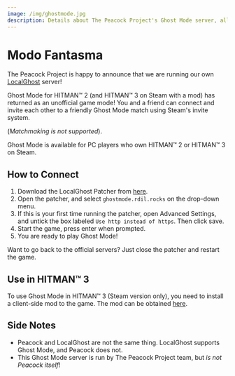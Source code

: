 ```yaml
---
image: /img/ghostmode.jpg
description: Details about The Peacock Project's Ghost Mode server, allowing players to use the now-scrapped game mode.
---
```


# Modo Fantasma

The Peacock Project is happy to announce that we are running our own [LocalGhost](https://gitlab.com/grappigegovert/LocalGhost) server!

Ghost Mode for HITMAN™ 2 (and HITMAN™ 3 on Steam with a mod) has returned as an unofficial game mode! You and a friend can connect and invite each other to a friendly Ghost Mode match using Steam's invite system.

(_Matchmaking is not supported_).

Ghost Mode is available for PC players who own HITMAN™ 2 or HITMAN™ 3 on Steam.

## How to Connect

1. Download the LocalGhost Patcher from [here](https://gitlab.com/grappigegovert/localghost/-/jobs/artifacts/master/download?job=build_patcher).
2. Open the patcher, and select `ghostmode.rdil.rocks` on the drop-down menu.
3. If this is your first time running the patcher, open Advanced Settings, and untick the box labeled `Use http instead of https`. Then click save.
4. Start the game, press enter when prompted.
5. You are ready to play Ghost Mode!

Want to go back to the official servers? Just close the patcher and restart the game.

## Use in HITMAN™ 3

To use Ghost Mode in HITMAN™ 3 (Steam version only), you need to install a client-side mod to the game. The mod can be obtained [here](https://www.nexusmods.com/hitman3/mods/260).

## Side Notes

-   Peacock and LocalGhost are not the same thing. LocalGhost supports Ghost Mode, and Peacock does not.
-   This Ghost Mode server is run by The Peacock Project team, but _is not Peacock itself_!
